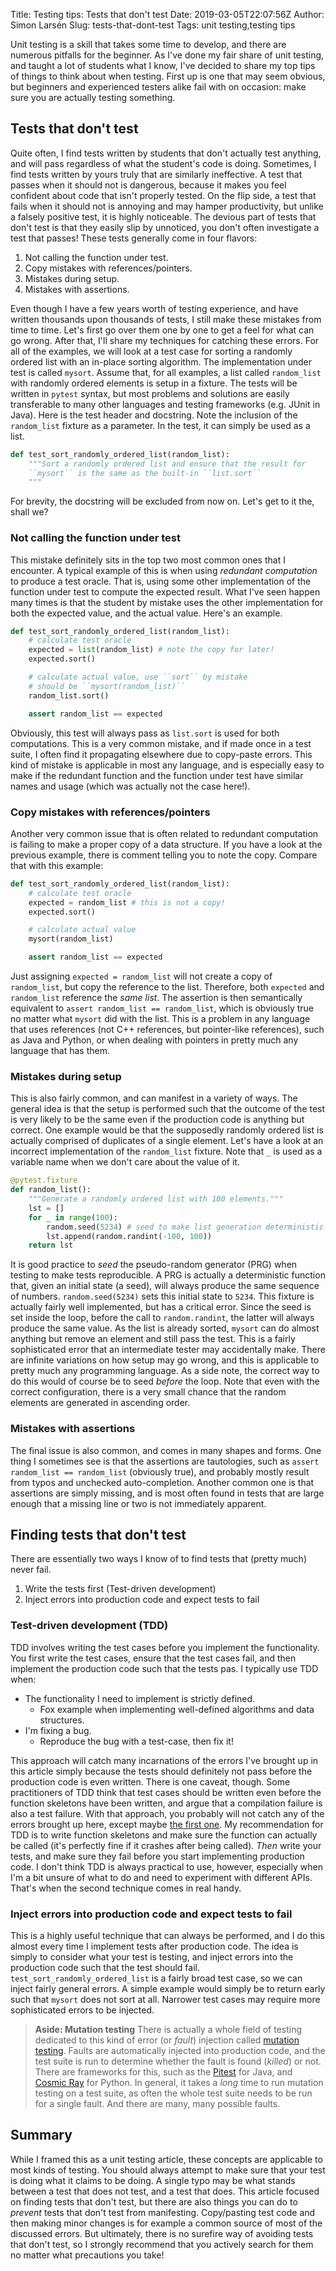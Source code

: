 Title: Testing tips: Tests that don't test
Date: 2019-03-05T22:07:56Z
Author: Simon Larsén
Slug: tests-that-dont-test
Tags: unit testing,testing tips

Unit testing is a skill that takes some time to develop, and there are numerous
pitfalls for the beginner. As I've done my fair share of unit testing, and
taught a lot of students what I know, I've decided to share my top tips of
things to think about when testing. First up is one that may seem obvious, but
beginners and experienced testers alike fail with on occasion: make sure you
are actually testing something.

## Tests that don't test
Quite often, I find tests written by students that don't actually test anything,
and will pass regardless of what the student's code is doing. Sometimes, I find
tests written by yours truly that are similarly ineffective. A test that passes
when it should not is dangerous, because it makes you feel confident about code
that isn't properly tested. On the flip side, a test that fails when it should
not is annoying and may hamper productivity, but unlike a falsely positive test,
it is highly noticeable. The devious part of tests that don't test is that they
easily slip by unnoticed, you don't often investigate a test that passes! These
tests generally come in four flavors:

1. Not calling the function under test.
2. Copy mistakes with references/pointers.
3. Mistakes during setup.
4. Mistakes with assertions.

Even though I have a few years worth of testing experience, and have written
thousands upon thousands of tests, I still make these mistakes from time to
time. Let's first go over them one by one to get a feel for what can go wrong.
After that, I'll share my techniques for catching these errors. For all of the
examples, we will look at a test case for sorting a randomly ordered list with
an in-place sorting algorithm. The implementation under test is called `mysort`.
Assume that, for all examples, a list called `random_list` with randomly ordered
elements is setup in a fixture. The tests will be written in `pytest` syntax,
but most problems and solutions are easily transferable to many other languages
and testing frameworks (e.g. JUnit in Java). Here is the test header and
docstring. Note the inclusion of the `random_list` fixture as a parameter. In the test,
it can simply be used as a list.

```python
def test_sort_randomly_ordered_list(random_list):
    """Sort a randomly ordered list and ensure that the result for
    ``mysort`` is the same as the built-in ``list.sort``
    """
```

For brevity, the docstring will be excluded from now on.  Let's get to it the,
shall we?

### Not calling the function under test
This mistake definitely sits in the top two most common ones that I encounter. A
typical example of this is when using _redundant computation_ to produce a test
oracle. That is, using some other implementation of the function under test to
compute the expected result. What I've seen happen many times is that the
student by mistake uses the other implementation for both the expected value,
and the actual value. Here's an example.

```python
def test_sort_randomly_ordered_list(random_list):
    # calculate test oracle
    expected = list(random_list) # note the copy for later!
    expected.sort()

    # calculate actual value, use ``sort`` by mistake
    # should be ``mysort(random_list)``
    random_list.sort()

    assert random_list == expected
```

Obviously, this test will always pass as `list.sort` is used for both
computations. This is a very common mistake, and if made once in a test suite, I
often find it propagating elsewhere due to copy-paste errors. This kind of
mistake is applicable in most any language, and is especially easy to make if
the redundant function and the function under test have similar names and usage
(which was actually not the case here!).

### Copy mistakes with references/pointers
Another very common issue that is often related to redundant computation is
failing to make a proper copy of a data structure. If you have a look at the
previous example, there is comment telling you to note the copy. Compare that
with this example:

```python
def test_sort_randomly_ordered_list(random_list):
    # calculate test oracle
    expected = random_list # this is not a copy!
    expected.sort()

    # calculate actual value
    mysort(random_list)

    assert random_list == expected
```

Just assigning `expected = random_list` will not create a copy of `random_list`,
but copy the reference to the list. Therefore, both `expected` and `random_list`
reference the _same list_. The assertion is then semantically equivalent to
`assert random_list == random_list`, which is obviously true no matter what
`mysort` did with the list. This is a problem in any language that uses
references (not C++ references, but pointer-like references), such as Java and
Python, or when dealing with pointers in pretty much any language that has them.

### Mistakes during setup
This is also fairly common, and can manifest in a variety of ways. The general
idea is that the setup is performed such that the outcome of the test is very
likely to be the same even if the production code is anything but correct. One
example would be that the supposedly randomly ordered list is actually
comprised of duplicates of a single element. Let's have a look at an incorrect
implementation of the `random_list` fixture. Note that `_` is used as a
variable name when we don't care about the value of it.

```python
@pytest.fixture
def random_list():
    """Generate a randomly ordered list with 100 elements."""
    lst = []
    for _ in range(100):
        random.seed(5234) # seed to make list generation deterministic
        lst.append(random.randint(-100, 100))
    return lst
```

It is good practice to _seed_ the pseudo-random generator (PRG) when testing to
make tests reproducible. A PRG is actually a deterministic function that, given
an initial state (a seed), will always produce the same sequence of numbers.
`random.seed(5234)` sets this initial state to `5234`. This fixture is actually
fairly well implemented, but has a critical error. Since the seed is set inside
the loop, before the call to `random.randint`, the latter will always produce
the same value. As the list is already sorted, `mysort` can do almost anything
but remove an element and still pass the test. This is a fairly sophisticated
error that an intermediate tester may accidentally make. There are infinite
variations on how setup may go wrong, and this is applicable to pretty much any
programming language. As a side note, the correct way to do this would of
course be to seed _before_ the loop. Note that even with the correct
configuration, there is a very small chance that the random elements are
generated in ascending order.

### Mistakes with assertions
The final issue is also common, and comes in many shapes and forms. One thing I
sometimes see is that the assertions are tautologies, such as `assert
random_list == random_list` (obviously true), and probably mostly result from
typos and unchecked auto-completion. Another common one is that assertions are
simply missing, and is most often found in tests that are large enough that a
missing line or two is not immediately apparent.

## Finding tests that don't test
There are essentially two ways I know of to find tests that (pretty much) never
fail.

1. Write the tests first (Test-driven development)
2. Inject errors into production code and expect tests to fail

### Test-driven development (TDD)
TDD involves writing the test cases before you implement the functionality.
You first write the test cases, ensure that the test cases fail, and then
implement the production code such that the tests pas. I typically use TDD
when:

* The functionality I need to implement is strictly defined.
    - Fox example when implementing well-defined algorithms and data structures.
* I'm fixing a bug.
    - Reproduce the bug with a test-case, then fix it!

This approach will catch many incarnations of the errors I've brought up in
this article simply because the tests should definitely not pass before the
production code is even written. There is one caveat, though. Some
practitioners of TDD think that test cases should be written even before the
function skeletons have been written, and argue that a compilation failure is
also a test failure. With that approach, you probably will not catch any of the
errors brought up here, except maybe
[the first one](#not-calling-the-function-under-test). My recommendation for
TDD is to write function skeletons and make sure the function can actually be
called (it's perfectly fine if it crashes after being called). _Then_ write
your tests, and make sure they fail before you start implementing production
code. I don't think TDD is always practical to use, however, especially when
I'm a bit unsure of what to do and need to experiment with different APIs.
That's when the second technique comes in real handy.

### Inject errors into production code and expect tests to fail
This is a highly useful technique that can always be performed, and I do this
almost every time I implement tests after production code. The idea is simply to
consider what your test is testing, and inject errors into the production code
such that the test should fail. `test_sort_randomly_ordered_list` is a fairly
broad test case, so we can inject fairly general errors. A simple example would
simply be to return early such that `mysort` does not sort at all. Narrower test
cases may require more sophisticated errors to be injected.

> **Aside: Mutation testing** There is actually a whole field of testing
> dedicated to this kind of error (or _fault_) injection called
> [mutation testing](https://en.wikipedia.org/wiki/Mutation_testing). Faults are
> automatically injected into production code, and the test suite is run to
> determine whether the fault is found (_killed_) or not. There are frameworks
> for this, such as the [Pitest](http://pitest.org/) for Java, and
> [Cosmic Ray](https://github.com/sixty-north/cosmic-ray) for Python. In
> general, it takes a _long_ time to run mutation testing on a test suite, as
> often the whole test suite needs to be run for a single fault. And there are
> many, many possible faults.

## Summary
While I framed this as a unit testing article, these concepts are applicable to
most kinds of testing. You should always attempt to make sure that your test is
doing what it claims to be doing. A single typo may be what stands between a
test that does not test, and a test that does. This article focused on finding
tests that don't test, but there are also things you can do to _prevent_ tests
that don't test from manifesting. Copy/pasting test code and then making minor
changes is for example a common source of most of the discussed errors. But
ultimately, there is no surefire way of avoiding tests that don't test, so I
strongly recommend that you actively search for them no matter what precautions
you take!
